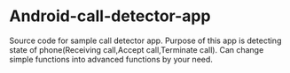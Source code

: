 # Android-call-detector-app

Source code for sample call detector app.
Purpose of this app is detecting state of phone(Receiving call,Accept call,Terminate call).
Can change simple functions into advanced functions by your need.
